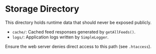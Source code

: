 # Storage Directory

This directory holds runtime data that should never be exposed publicly.

- `cache/`: Cached feed responses generated by `getAllFeeds()`.
- `logs/`: Application logs written by `SimpleLogger`.

Ensure the web server denies direct access to this path (see `.htaccess`).
